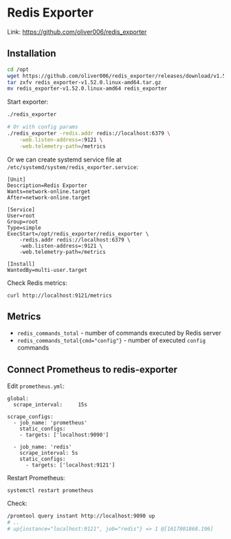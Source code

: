 # Redis Exporter

Link: https://github.com/oliver006/redis_exporter

## Installation

```bash
cd /opt
wget https://github.com/oliver006/redis_exporter/releases/download/v1.52.0/redis_exporter-v1.52.0.linux-amd64.tar.gz
tar zxfv redis_exporter-v1.52.0.linux-amd64.tar.gz
mv redis_exporter-v1.52.0.linux-amd64 redis_exporter
```

Start exporter:

```bash
./redis_exporter

# Or with config params
./redis_exporter -redis.addr redis://localhost:6379 \
    -web.listen-address=:9121 \
    -web.telemetry-path=/metrics
```

Or we can create systemd service file at `/etc/systemd/system/redis_exporter.service`:

```
[Unit]
Description=Redis Exporter
Wants=network-online.target
After=network-online.target

[Service]
User=root
Group=root
Type=simple
ExecStart=/opt/redis_exporter/redis_exporter \
    -redis.addr redis://localhost:6379 \
    -web.listen-address=:9121 \
    -web.telemetry-path=/metrics

[Install]
WantedBy=multi-user.target
```

Check Redis metrics:

```
curl http://localhost:9121/metrics
```

## Metrics

- `redis_commands_total` - number of commands executed by Redis server
- `redis_commands_total{cmd="config"}` - number of executed `config` commands

## Connect Prometheus to redis-exporter

Edit `prometheus.yml`:

```
global:
  scrape_interval:     15s

scrape_configs:
  - job_name: 'prometheus'
    static_configs:
    - targets: ['localhost:9090']

  - job_name: 'redis'
    scrape_interval: 5s
    static_configs:
      - targets: ['localhost:9121']
```

Restart Prometheus:
```
systemctl restart prometheus
```

Check:

```bash
/promtool query instant http://localhost:9090 up
# ..
# up{instance="localhost:9121", job="redis"} => 1 @[1617801868.196]
```
